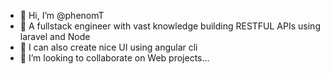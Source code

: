 - 👋 Hi, I’m @phenomT
- 🌱 A fullstack engineer with vast knowledge building RESTFUL APIs using laravel and Node
- 🌱 I can also create nice UI using angular cli
- 💞️ I’m looking to collaborate on Web projects...

<!---
phenomT/phenomT is a ✨ special ✨ repository because its `README.md` (this file) appears on your GitHub profile.
You can click the Preview link to take a look at your changes.
--->

